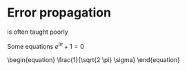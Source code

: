 # Error propagation

is often taught poorly

Some equations $e^{i\pi}+1=0$

\begin{equation}
\frac{1}{\sqrt{2 \pi} \sigma}
\end{equation}


